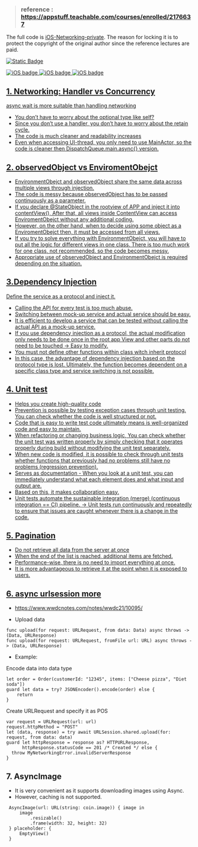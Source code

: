 
> ### reference : https://appstuff.teachable.com/courses/enrolled/2176637

The full code is [iOS-Networking-private](https://github.com/beakyangsu/iOS-Networking-private). The reason for locking it is to protect the copyright of the original author since the reference lectures are paid.

<a href="https://github.com/beakyangsu/iOS-Networking/blob/main/README.md"><img alt="Static Badge" src="https://img.shields.io/badge/switch_to-readme_kr-white?style=plastic&link=https://github.com/beakyangsu/iOS-Networking/blob/main/README.md">

![iOS badge](https://img.shields.io/badge/iOS-15.0%2B-green)
![iOS badge](https://img.shields.io/badge/iOS-Swift_UI%2B-red)
![iOS badge](https://img.shields.io/badge/iOS-Async_Await%2B-yellow)

## 1. Networking: Handler vs Concurrency
async wait is more suitable than handling networking
+ You don’t have to worry about the optional type like self? 
+ Since you don’t use a handler, you don’t have to worry about the retain cycle.
+ The code is much cleaner and readability increases
+ Even when accessing UI-thread, you only need to use MainActor, so the code is cleaner then DispatchQueue.main.async{} version.


## 2. observedObject vs EnviromentObejct

 + EnvironmentObejct and observedObject share the same data across multiple views through injection.
 + The code is messy because observedObject has to be passed continuously as a parameter.
 + If you declare @StateObject in the rootview of APP and inject it into contentView(),
 After that, all views inside ContentView can access EnviromentObejct without any additional coding.
 + However, on the other hand, when to decide using some object as a EnviromentObejct then, it must be accessed from all views.
 + If you try to solve everything with EnvironmentObejct, you will have to put all the logic for different views in one class.
 There is too much work for one class, not recommended. so the code becomes messy.
 + Appropriate use of observedObject and EnvironmentObejct is required depending on the situation.

## 3.Dependency Injection

 Define the service as a protocol and inject it.

 + Calling the API for every test is too much abuse.
 + Switching between mock-up service and actual service should be easy.
 + It is efficient to develop a service that can be tested without calling the actual API as a mock-up service.
 + If you use dependency injection as a protocol, the actual modification only needs to be done once in the root app View and other parts do not need to be touched -> Easy to modify.
 + You must not define other functions within class witch inherit protocol
 + In this case, the advantage of dependency injection based on the protocol type is lost. Ultimately, the function becomes dependent on a specific class type and service switching is not possible.




## 4. Unit test

 + Helps you create high-quality code
 + Prevention is possible by testing exception cases through unit testing. You can check whether the code is well structured or not.
 + Code that is easy to write test code ultimately means is well-organized code and easy to maintain.
 + When refactoring or changing business logic, You can check whether the unit test was written properly by simply checking that it operates properly during build without modifying the unit test separately.
 + When new code is modified, it is possible to check through unit tests whether functions that previously had no problems still have no problems (regression prevention).
 + Serves as documentation - When you look at a unit test, you can immediately understand what each element does and what input and output are.
 + Based on this, it makes collaboration easy.
 + Unit tests automate the sustainable integration (merge) (continuous integration == CI) pipeline. -> Unit tests run continuously and repeatedly to ensure that issues are caught whenever there is a change in the code.



## 5. Pagination
 + Do not retrieve all data from the server at once
 + When the end of the list is reached, additional items are fetched.
 + Performance-wise, there is no need to import everything at once.
 + It is more advantageous to retrieve it at the point when it is exposed to users.


## 6. async urlsession more 
 + https://www.wwdcnotes.com/notes/wwdc21/10095/

 + Upload data
````
func upload(for request: URLRequest, from data: Data) async throws -> (Data, URLResponse)
func upload(for request: URLRequest, fromFile url: URL) async throws -> (Data, URLResponse)
````


 + Example:

 Encode data into data type
 ````
 let order = Order(customerId: "12345", items: ["Cheese pizza", "Diet soda"])
 guard let data = try? JSONEncoder().encode(order) else {
     return
 }
````

Create URLRequest and specify it as POS
 ````
 var request = URLRequest(url: url)
 request.httpMethod = "POST"
 let (data, response) = try await URLSession.shared.upload(for: request, from data: data)
 guard let httpResponse = response as? HTTPURLResponse,
       httpResponse.statusCode == 201 /* Created */ else {
   throw MyNetworkingError.invalidServerResponse
 }
````



## 7. AsyncImage

 + It is very convenient as it supports downloading images using Async.
 + However, caching is not supported.
````
 AsyncImage(url: URL(string: coin.image)) { image in
     image
         .resizable()
         .frame(width: 32, height: 32)
 } placeholder: {
     EmptyView()
 }
````
